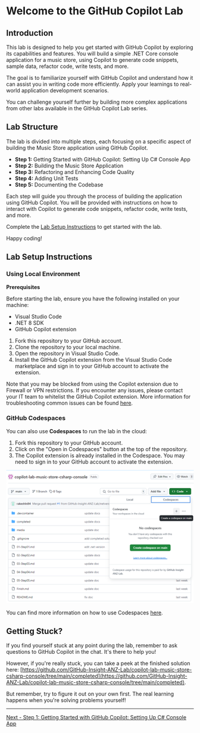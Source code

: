 # Welcome to the GitHub Copilot Lab

## Introduction

This lab is designed to help you get started with GitHub Copilot by exploring its capabilities and features. You will build a simple .NET Core console application for a music store, using Copilot to generate code snippets, sample data, refactor code, write tests, and more.

The goal is to familiarize yourself with GitHub Copilot and understand how it can assist you in writing code more efficiently. Apply your learnings to real-world application development scenarios.

You can challenge yourself further by building more complex applications from other labs available in the GitHub Copilot Lab series.

## Lab Structure

The lab is divided into multiple steps, each focusing on a specific aspect of building the Music Store application using GitHub Copilot.

- **Step 1:** Getting Started with GitHub Copilot: Setting Up C# Console App
- **Step 2:** Building the Music Store Application
- **Step 3:** Refactoring and Enhancing Code Quality
- **Step 4:** Adding Unit Tests
- **Step 5:** Documenting the Codebase

Each step will guide you through the process of building the application using GitHub Copilot. You will be provided with instructions on how to interact with Copilot to generate code snippets, refactor code, write tests, and more.

Complete the [Lab Setup Instructions](#lab-setup-instructions) to get started with the lab.

Happy coding!

## Lab Setup Instructions

### Using Local Environment

**Prerequisites**

Before starting the lab, ensure you have the following installed on your machine:

- Visual Studio Code
- .NET 8 SDK
- GitHub Copilot extension

1. Fork this repository to your GitHub account.
2. Clone the repository to your local machine.
3. Open the repository in Visual Studio Code.
4. Install the GitHub Copilot extension from the Visual Studio Code marketplace and sign in to your GitHub account to activate the extension.

Note that you may be blocked from using the Copilot extension due to Firewall or VPN restrictions. If you encounter any issues, please contact your IT team to whitelist the GitHub Copilot extension. More information for troubleshooting common issues can be found [here](https://docs.github.com/en/copilot/troubleshooting-github-copilot/troubleshooting-common-issues-with-github-copilot).

### GitHub Codespaces

You can also use **Codespaces** to run the lab in the cloud:

1. Fork this repository to your GitHub account.
2. Click on the "Open in Codespaces" button at the top of the repository.
3. The Copilot extension is already installed in the Codespace. You may need to sign in to your GitHub account to activate the extension.

![image](./media/474979958-8f0799d2-ec1f-4b8e-9f5a-16f8d0bc2611.png)

You can find more information on how to use Codespaces [here](https://docs.github.com/en/codespaces/getting-started/quickstart).

## Getting Stuck?

If you find yourself stuck at any point during the lab, remember to ask questions to GitHub Copilot in the chat. It's there to help you!

However, if you're really stuck, you can take a peek at the finished solution here: [https://github.com/GitHub-Insight-ANZ-Lab/copilot-lab-music-store-csharp-console/tree/main/completed](https://github.com/GitHub-Insight-ANZ-Lab/copilot-lab-music-store-csharp-console/tree/main/completed).

But remember, try to figure it out on your own first. The real learning happens when you're solving problems yourself!

---

[Next - Step 1: Getting Started with GitHub Copilot: Setting Up C# Console App](./01-Step01.md)
